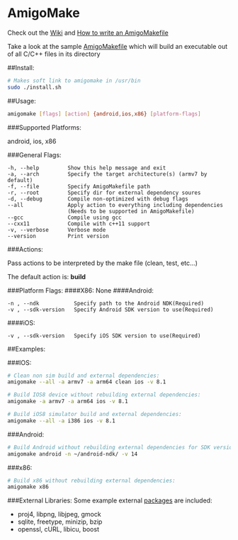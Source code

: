 AmigoMake
=========

Check out the [Wiki](https://github.com/schernetsky/amigomake/wiki) and [How to write an AmigoMakefile](https://github.com/schernetsky/amigomake/wiki/Writing-an-AmigoMakefile)

Take a look at the sample [AmigoMakefile](https://github.com/schernetsky/amigomake/blob/master/SampleAmigoMakefile) which will build an executable out of all C/C++ files in its directory


##Install:
```bash
# Makes soft link to amigomake in /usr/bin
sudo ./install.sh
```

##Usage:
```bash
amigomake [flags] [action] {android,ios,x86} [platform-flags]
```

###Supported Platforms: 

android, ios, x86

###General Flags:
```
-h, --help         Show this help message and exit
-a, --arch         Specify the target architecture(s) (armv7 by default)
-f, --file         Specify AmigoMakefile path
-r, --root         Specify dir for external dependency soures
-d, --debug        Compile non-optimized with debug flags
--all              Apply action to everything including dependencies
                   (Needs to be supported in AmigoMakefile)
--gcc              Compile using gcc
--cxx11            Compile with c++11 support
-v, --verbose      Verbose mode
--version          Print version
```

###Actions:

Pass actions to be interpreted by the make file (clean, test, etc...)

The default action is: **build**  

###Platform Flags:
####X86:
None
####Android:
```
-n , --ndk           Specify path to the Android NDK(Required)
-v , --sdk-version   Specify Android SDK version to use(Required)
```
####iOS:
```
-v , --sdk-version   Specify iOS SDK version to use(Required)
```
##Examples:

###IOS:
```bash
# Clean non sim build and external dependencies:
amigomake --all -a armv7 -a arm64 clean ios -v 8.1

# Build IOS8 device without rebuilding external dependencies:
amigomake -a armv7 -a arm64 ios -v 8.1

# Build iOS8 simulator build and external dependencies:
amigomake --all -a i386 ios -v 8.1
```

###Android:
```bash
# Build Android without rebuilding external dependencies for SDK version 14:
amigomake android -n ~/android-ndk/ -v 14
```

###x86:
```bash
# Build x86 without rebuilding external dependencies:
amigomake x86
```

###External Libraries:
Some example external [packages](https://github.com/schernetsky/amigomake/blob/master/src/packages.py) are included:
 * proj4, libpng, libjpeg, gmock
 * sqlite, freetype, minizip, bzip
 * openssl, cURL, libicu, boost
